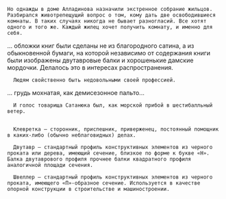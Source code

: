     Но однажды в доме Алладинова назначили экстренное собрание жильцов. Разбирался животрепещущий вопрос о том, кому дать две освободившиеся комнаты. В таких случаях никогда не бывает разногласий. Все хотят одного и того же. Каждый жилец хочет получить комнату, и именно для себя.

  ... обложки книг были сделаны не из благородного сатина, а из обыкновенной бумаги, на которой независимо от содержания книги были изображены двутавровые балки и хорошенькие дамские мордочки. Делалось это в интересах распространения.

      Людям свойственно быть недовольными своей профессией.

  ... грудь мохнатая, как демисезонное пальто...

      И голос товарища Сатанюка был, как морской прибой в шестибалльный ветер.


      Клевретка – сторонник, приспешник, приверженец, постоянный помощник в каких-либо (обычно неблаговидных) делах.
      
      Двутавр – стандартный профиль конструктивных элементов из черного проката или дерева, имеющий сечение, близкое по форме к букве «Н». Балка двутаврового профиля прочнее балки квадратного профиля аналогичной площади сечения.
      
      Швеллер – стандартный профиль конструктивных элементов из черного проката, имеющего «П»-образное сечение. Используется в качестве опорной конструкции в строительстве и машиностроении.
